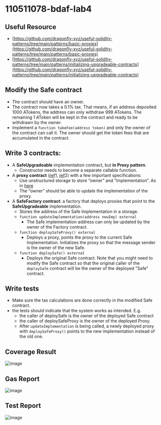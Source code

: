 # 110511078-bdaf-lab4

## Useful Resource

- [https://github.com/dragonfly-xyz/useful-solidity-patterns/tree/main/patterns/basic-proxies](https://github.com/dragonfly-xyz/useful-solidity-patterns/tree/main/patterns/basic-proxies)
- [https://github.com/dragonfly-xyz/useful-solidity-patterns/tree/main/patterns/initializing-upgradeable-contracts](https://github.com/dragonfly-xyz/useful-solidity-patterns/tree/main/patterns/initializing-upgradeable-contracts)

## Modify the Safe contract

- The contract should have an owner.
- The contract now takes a 0.1% tax. That means, if an address deposited 1000 ATokens, the address can only withdraw 999 ATokens. The remaining 1 AToken will be kept in the contract and ready to be withdrawn by the owner.
- Implement a `function takeFee(address token)` and only the owner of the contract can call it. The owner should get the token fees that are accumulated in the contract.

## Write 3 contracts:

- A **SafeUpgradeable** implementation contract, but **in Proxy pattern**.
    - Constructor needs to become a separate callable function.
- A **proxy contract** ([ref](https://fravoll.github.io/solidity-patterns/proxy_delegate.html)1, [ref](https://solidity-by-example.org/app/upgradeable-proxy/)2) with a few important specifications:
    - Use unstructured storage to store “owner” and “implementation”. As in [here](https://blog.openzeppelin.com/upgradeability-using-unstructured-storage/)
    - The “owner” should be able to update the implementation of the proxy.
- A **SafeFactory contract**: a factory that deploys proxies that point to the **SafeUpgradeable** implementation.
    - Stores the address of the Safe Implementation in a storage.
    - `function updateImplementation(address newImp) external`
        - The Safe implementation address can only be updated by the owner of the Factory contract.
    - `function deploySafeProxy() external`
        - Deploys a proxy, points the proxy to the current Safe Implementation. Initializes the proxy so that the message sender is the owner of the new Safe.
    - `function deploySafe() external`
        - Deploys the original Safe contract. Note that you might need to modify the Safe contract so that the original caller of the `deploySafe` contract will be the owner of the deployed "Safe” contract.

## Write tests

- Make sure the tax calculations are done correctly in the modified Safe contract.
- the tests should indicate that the system works as intended. E.g.
    - the caller of deploySafe is the owner of the deployed Safe contract
    - the caller of deploySafeProxy is the owner of the deployed Proxy.
    - After `updateImplementation` is being called, a newly deployed proxy with `deploySafeProxy()` points to the new implementation instead of the old one.


## Coverage Result
![image](https://user-images.githubusercontent.com/124324882/229807203-2b0af9e2-bb9e-4ee4-91ce-5f3786863384.png)


## Gas Report
![image](https://user-images.githubusercontent.com/124324882/229808269-62c3ced2-aaf0-4d43-837d-44611b70d88a.png)


## Test Report 
![image](https://user-images.githubusercontent.com/124324882/229809299-9d7c616e-fe91-4321-8275-52a67ba730b1.png)
